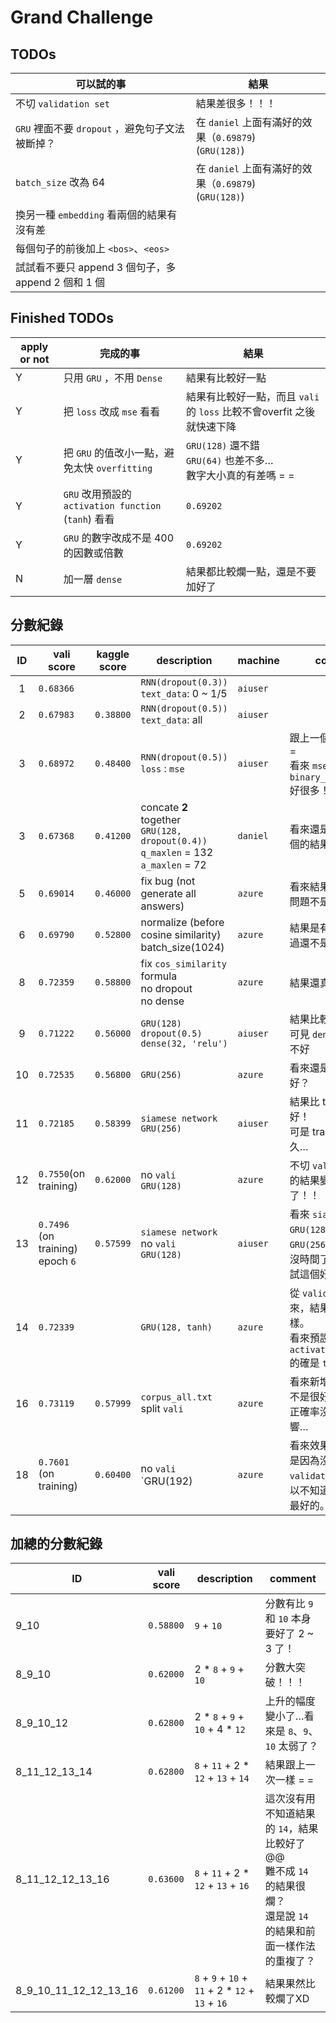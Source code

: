# Grand Challenge

## TODOs

| 可以試的事                                  | 結果                                       |
| -------------------------------------- | ---------------------------------------- |
| 不切 `validation set`                    | 結果差很多！！！                                 |
| `GRU` 裡面不要 `dropout` ，避免句子文法被斷掉？       | 在 `daniel` 上面有滿好的效果（`0.69879`)<br>(`GRU(128)`) |
| `batch_size` 改為 64                     | 在 `daniel` 上面有滿好的效果（`0.69879`)<br>(`GRU(128)`) |
| 換另一種 `embedding` 看兩個的結果有沒有差            |                                          |
| 每個句子的前後加上 `<bos>`、`<eos>`              |                                          |
| 試試看不要只 append 3 個句子，多 append  2 個和 1 個 |                                          |

## Finished TODOs

| apply or not | 完成的事                                     | 結果                                       |
| ------------ | ---------------------------------------- | ---------------------------------------- |
| Y            | 只用 `GRU` ，不用 `Dense`                     | 結果有比較好一點                                 |
| Y            | 把 `loss` 改成 `mse` 看看                     | 結果有比較好一點，而且 `vali` 的 `loss` 比較不會overfit 之後就快速下降 |
| Y            | 把 `GRU` 的值改小一點，避免太快 `overfitting`        | `GRU(128)` 還不錯<br>`GRU(64)` 也差不多…<br>數字大小真的有差嗎 = = |
| Y            | `GRU` 改用預設的 `activation function` (`tanh`) 看看 | `0.69202`                                |
| Y            | `GRU` 的數字改成不是 400 的因數或倍數                 | `0.69202`                                |
| N            | 加一層 `dense`                              | 結果都比較爛一點，還是不要加好了                         |

## 分數紀錄

|  ID  | vali score                          | kaggle score | description                              | machine  | comment                                  |
| :--: | ----------------------------------- | ------------ | ---------------------------------------- | -------- | ---------------------------------------- |
|  1   | `0.68366`                           |              | `RNN(dropout(0.3))`<br>`text_data`: 0 ~ 1/5 | `aiuser` |                                          |
|  2   | `0.67983`                           | `0.38800`    | `RNN(dropout(0.5))`<br>`text_data`: all  | `aiuser` |                                          |
|  3   | `0.68972`                           | `0.48400`    | `RNN(dropout(0.5))`<br>`loss` : `mse`    | `aiuser` | 跟上一個也差太多 = =<br>看來 `mse` 比 `binary_crossentropy` 好很多！ |
|  3   | `0.67368`                           | `0.41200`    | concate **2** together<br>`GRU(128, dropout(0.4))`<br>`q_maxlen` = 132<br>`a_maxlen` = 72 | `daniel` | 看來還是 concate 3 個的結果比較好！                  |
|  5   | `0.69014`                           | `0.46000`    | fix bug (not generate all answers)       | `azure`  | 看來結果沒差太多，問題不是在這裡                         |
|  6   | `0.69790`                           | `0.52800`    | normalize (before cosine similarity)<br>batch_size(1024) | `azure`  | 結果是有比較好，不過還不是很OK…                        |
|  8   | `0.72359`                           | `0.58800`    | fix `cos_similarity` formula<br>no dropout<br>no dense | `azure`  | 結果還真的變好了…                                |
|  9   | `0.71222`                           | `0.56000`    | `GRU(128)`<br>`dropout(0.5)`<br>`dense(32, 'relu')` | `aiuser` | 結果比較爛<br>可見 `dense` 的效果並不好               |
|  10  | `0.72535`                           | `0.56800`    | `GRU(256)`                               | `azure`  | 看來還是 `128` 比較好？                          |
|  11  | `0.72185`                           | `0.58399`    | `siamese network`<br>`GRU(256)`          | `aiuser` | 結果比 train 兩個還好！<br>可是 train 一次要很久…       |
|  12  | `0.7550`(on training)               | `0.62000`    | no `vali`<br>`GRU(128)`                  | `azure`  | 不切 `validation set` 的結果變得更好了！！           |
|  13  | `0.7496` (on training)<br>epoch `6` | `0.57599`    | `siamese network`<br>no `vali`<br>`GRU(128)` | `aiuser` | 看來 `siamese` 配上 `GRU(128)` 比 `GRU(256)` 弱一點@@<br>沒時間了，就先不要試這個好了… |
|  14  | `0.72339`                           |              | `GRU(128, tanh)`                         | `azure`  | 從 `validation set` 看來，結果跟預設的一樣。<br>看來預設的 `activation function` 的確是 `tanh` |
|  16  | `0.73119`                           | `0.57999`    | `corpus_all.txt`<br>split `vali`         | `azure`  | 看來新增的資料品質不是很好…<br>正確率沒有明顯影響…             |
|  18  | `0.7601` (on training)              | `0.60400`    | no `vali`<br>`GRU(192)                   | `azure`  | 看來效果還不錯，就是因為沒有切過 `validation set`，所以不知道效果是不是最好的。 |

## 加總的分數紀錄

| ID                           | vali score | description                              | comment                                  |
| ---------------------------- | ---------- | ---------------------------------------- | ---------------------------------------- |
| 9\_10                        | `0.58800`  | `9` + `10`                               | 分數有比 `9` 和 `10` 本身要好了 2 ~ 3 了！           |
| 8\_9\_10                     | `0.62000`  | 2 * `8` + `9` + `10`                     | 分數大突破！！！                                 |
| 8\_9\_10\_12                 | `0.62800`  | 2 * `8` + `9` + `10` + 4 * `12`          | 上升的幅度變小了…看來是 `8`、`9`、`10` 太弱了？           |
| 8\_11\_12\_13\_14            | `0.62800`  | `8` + `11` + 2 * `12` + `13` + `14`      | 結果跟上一次一樣 = =                             |
| 8\_11\_12\_12\_13\_16        | `0.63600`  | `8` + `11` + 2 * `12` + `13` + `16`      | 這次沒有用不知道結果的 `14`，結果比較好了@@<br>難不成 `14` 的結果很爛？<br>還是說 `14` 的結果和前面一樣作法的重複了？ |
| 8\_9\_10\_11\_12\_12\_13\_16 | `0.61200`  | `8` + `9` + `10` + `11` + 2 * `12` + `13` + `16` | 結果果然比較爛了XD                               |

